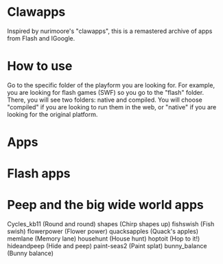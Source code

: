 # Clawapps
Inspired by nurimoore's "clawapps", this is a remastered archive of apps from Flash and IGoogle.
# How to use
Go to the specific folder of the playform you are looking for. For example, you are looking for flash games (SWF) so you go to the "flash" folder.
There, you will see two folders: native and compiled. You will choose "compiled" if you are looking to run them in the web, or "native" if you are looking for the original platform.
# Apps
# Flash apps
# Peep and the big wide world apps
Cycles_kb11 (Round and round)
shapes (Chirp shapes up)
fishswish (Fish swish)
flowerpower (Flower power)
quacksapples (Quack's apples)
memlane (Memory lane)
househunt (House hunt)
hoptoit (Hop to it!)
hideandpeep (Hide and peep)
paint-seas2 (Paint splat)
bunny_balance (Bunny balance)
